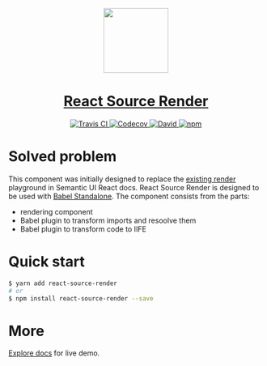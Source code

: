<!-- Logo -->
<p align="center">
  <a href="https://layershifter.github.io/react-source-render/">
    <img height="128" width="128" src="https://github.com/layershifter/react-source-render/raw/master/public/logo-teal.png">
  </a>
</p>

<!-- Name -->
<h1 align="center">
  <a href="https://layershifter.github.io/react-source-render/">React Source Render</a>
</h1>

<!-- Badges -->
<p align="center">
  <a href="https://travis-ci.com/layershifter/react-source-render">
    <img alt="Travis CI" src="https://img.shields.io/travis/com/layershifter/react-source-render/master.svg?style=flat-square" />
  </a>
  <a href="https://codecov.io/gh/layershifter/react-source-render">
    <img alt="Codecov" src="https://img.shields.io/codecov/c/github/layershifter/react-source-render/master.svg?style=flat-square" />
  </a>
  <a href="https://david-dm.org/layershifter/react-source-render">
    <img alt="David" src="https://img.shields.io/david/layershifter/react-source-render.svg?style=flat-square" />
  </a>
  <a href="https://www.npmjs.com/package/react-source-render">
    <img alt="npm" src="https://img.shields.io/npm/v/react-source-render.svg?style=flat-square" />
  </a>
</p>


# Solved problem
      
This component was initially designed to replace the [existing render](https://github.com/Semantic-Org/Semantic-UI-React/blob/e786724c73a6446fc5e86828ba446c18d4a9baab/docs/src/components/ComponentDoc/ComponentExample/renderExampleSourceCode.js) playground in Semantic UI React docs. React Source Render is designed to be used with [Babel Standalone](https://babeljs.io/docs/en/next/babel-standalone.html). The component consists from the parts:

- rendering component
- Babel plugin to transform imports and resoolve them
- Babel plugin to transform code to IIFE

# Quick start

```bash
$ yarn add react-source-render
# or
$ npm install react-source-render --save
```

# More

[Explore docs](https://layershifter.github.io/react-source-render/) for live demo.